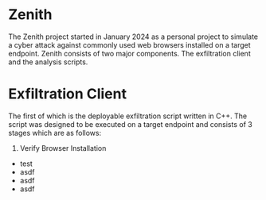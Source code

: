 # Zenith
The Zenith project started in January 2024 as a personal project to simulate a cyber attack against commonly used web browsers installed on a target endpoint. Zenith consists of two major components. The exfiltration client and the analysis scripts.

# Exfiltration Client
The first of which is the deployable exfiltration script written in C++. The script was designed to be executed on a target endpoint and consists of 3 stages which are as follows: 
1. Verify Browser Installation
  - test
  - asdf
  - asdf
  - asdf


